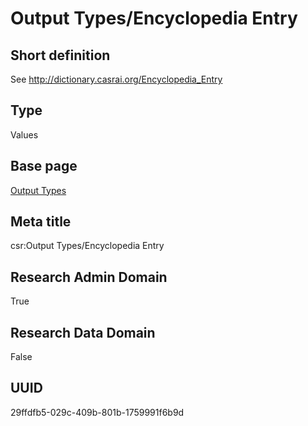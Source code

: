 # Output Types/Encyclopedia Entry
## Short definition
See http://dictionary.casrai.org/Encyclopedia_Entry
## Type
Values
## Base page
[Output Types](https://github.com/EuroCRIS/CASRAI-Dictionairies/blob/main/Objects/Output%20Types.md)
## Meta title
csr:Output Types/Encyclopedia Entry
## Research Admin Domain
True
## Research Data Domain
False
## UUID
29ffdfb5-029c-409b-801b-1759991f6b9d
